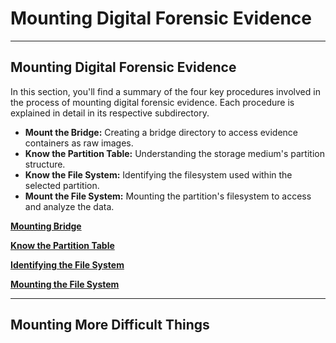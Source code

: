 # Mounting Digital Forensic Evidence

---

## Mounting Digital Forensic Evidence

In this section, you'll find a summary of the four key procedures involved in the process of mounting digital forensic evidence. Each procedure is explained in detail in its respective subdirectory.

- **Mount the Bridge:** Creating a bridge directory to access evidence containers as raw images.
- **Know the Partition Table:** Understanding the storage medium's partition structure.
- **Know the File System:** Identifying the filesystem used within the selected partition.
- **Mount the File System:** Mounting the partition's filesystem to access and analyze the data.


  

[**Mounting Bridge**](Mounting_Bridge.md)

[**Know the Partition Table**](Partition_Table.md)

[**Identifying the File System**](Identifying_File_System.md)

[**Mounting the File System**](Mounting_File_System.md)


---

## Mounting More Difficult Things
